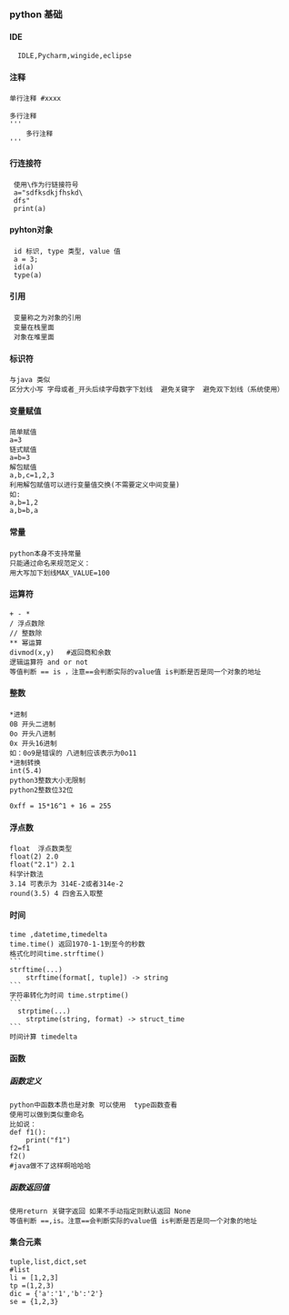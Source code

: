 ### python 基础
#### IDE
      IDLE,Pycharm,wingide,eclipse
#### 注释
    单行注释 #xxxx

    多行注释
    '''
        多行注释
    '''
#### 行连接符
     使用\作为行链接符号
     a="sdfksdkjfhskd\
     dfs"
     print(a)

#### pyhton对象
     id 标识, type 类型, value 值
     a = 3;
     id(a)
     type(a)

#### 引用
     变量称之为对象的引用
     变量在栈里面
     对象在堆里面
#### 标识符
    与java 类似
    区分大小写 字母或者_开头后续字母数字下划线  避免关键字  避免双下划线（系统使用）
#### 变量赋值
    简单赋值
    a=3
    链式赋值
    a=b=3
    解包赋值
    a,b,c=1,2,3
    利用解包赋值可以进行变量值交换(不需要定义中间变量)
    如:
    a,b=1,2
    a,b=b,a
#### 常量
    python本身不支持常量
    只能通过命名来规范定义：
    用大写加下划线MAX_VALUE=100
#### 运算符
    + - *
    / 浮点数除
    // 整数除
    ** 幂运算
    divmod(x,y)   #返回商和余数
    逻辑运算符 and or not 
    等值判断 == is ，注意==会判断实际的value值 is判断是否是同一个对象的地址
#### 整数
    *进制
    0B 开头二进制
    0o 开头八进制
    0x 开头16进制
    如：0o9是错误的 八进制应该表示为0o11
    *进制转换
    int(5.4)
    python3整数大小无限制
    python2整数位32位
    
    0xff = 15*16^1 + 16 = 255
#### 浮点数
    float  浮点数类型
    float(2) 2.0
    float("2.1") 2.1
    科学计数法
    3.14 可表示为 314E-2或者314e-2
    round(3.5) 4 四舍五入取整
#### 时间
    time ,datetime,timedelta
    time.time() 返回1970-1-1到至今的秒数
    格式化时间time.strftime()
    ```
    strftime(...)
        strftime(format[, tuple]) -> string
    ```
    字符串转化为时间 time.strptime()
    ```
      strptime(...)
        strptime(string, format) -> struct_time
    ```
    时间计算 timedelta
#### 函数
##### 函数定义
    python中函数本质也是对象 可以使用  type函数查看
    使用可以做到类似重命名
    比如说：
    def f1():
        print("f1")
    f2=f1
    f2()
    #java做不了这样啊哈哈哈
    
##### 函数返回值
    使用return 关键字返回 如果不手动指定则默认返回 None
    等值判断 ==,is。注意==会判断实际的value值 is判断是否是同一个对象的地址
    
#### 集合元素
    tuple,list,dict,set
    #list 
    li = [1,2,3]
    tp =(1,2,3)
    dic = {'a':'1','b':'2'}
    se = {1,2,3}
    
